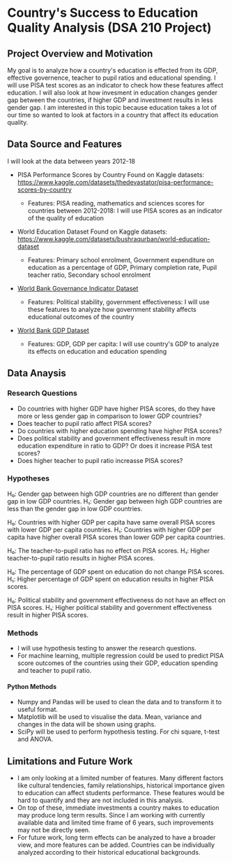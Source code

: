 # Country's Success to Education Quality Analysis (DSA 210 Project)

## Project Overview and Motivation
My goal is to analyze how a country's education is effected from its GDP, effective governence, teacher to pupil ratios and educational spending. I will use PISA test scores as an indicator to check how these features affect education. I will also look at how invesment in education changes gender gap between the countries, if higher GDP and investment results in less gender gap. I am interested in this topic because education takes a lot of our time so wanted to look at factors in a country that affect its education quality.


## Data Source and Features 

I will look at the data between years 2012-18
- PISA Performance Scores by Country
Found on Kaggle datasets: https://www.kaggle.com/datasets/thedevastator/pisa-performance-scores-by-country
  * Features: PISA reading, mathematics and sciences scores for countries between 2012-2018: I will use PISA scores as an indicator of the quality of education

- World Education Dataset
Found on Kaggle datasets: https://www.kaggle.com/datasets/bushraqurban/world-education-dataset
  * Features: Primary school enrolment, Government expenditure on education as a percentage of GDP, Primary completion rate, Pupil teacher ratio, Secondary school enrolment

- [World Bank Governance Indicator Dataset](https://www.worldbank.org/en/publication/worldwide-governance-indicators/interactive-data-access)
  * Features: Political stability, government effectiveness: I will use these features to analyze how government stability affects educational outcomes of the country

- [World Bank GDP Dataset](https://data.worldbank.org/indicator/NY.GDP.PCAP.CD)
  * Features: GDP, GDP per capita: I will use country's GDP to analyze its effects on education and education spending

## Data Anaysis
### Research Questions
- Do countries with higher GDP have higher PISA scores, do they have more or less gender gap in comparison to lower GDP countries?
- Does teacher to pupil ratio affect PISA scores?
- Do countries with higher education spending have higher PISA scores?
- Does political stability and government effectiveness result in more education expenditure in ratio to GDP? Or does it increase PISA test scores?
- Does higher teacher to pupil ratio increasse PISA scores?

### Hypotheses 
H₀: Gender gap between high GDP countries are no different than gender gap in low GDP countries. 
H₁: Gender gap between high GDP countries are less than the gender gap in low GDP countries. 

H₀: Countries with higher GDP per capita have same overall PISA scores with lower GDP per capita countries.
H₁: Countries with higher GDP per capita have higher overall PISA scores than lower GDP per capita countries.

H₀: The teacher-to-pupil ratio has no effect on PISA scores.
H₁: Higher teacher-to-pupil ratio results in higher PISA scores.

H₀: The percentage of GDP spent on education do not change PISA scores.
H₁: Higher percentage of GDP spent on education results in higher PISA scores.

H₀: Political stability and government effectiveness do not have an effect on PISA scores.
H₁: Higher political stability and government effectiveness result in higher PISA scores.


### Methods 
- I will use hypothesis testing to answer the research questions.
- For machine learning, multiple regression could be used to predict PISA score outcomes of the countries using their GDP, education spending and teacher to pupil ratio. 

#### Python Methods
- Numpy and Pandas will be used to clean the data and to transform it to useful format.
- Matplotlib will be used to visualise the data. Mean, variance and changes in the data will be shown using graphs.
- SciPy will be used to perform hypothesis testing. For chi square, t-test and ANOVA. 

## Limitations and Future Work

- I am only looking at a limited number of features. Many different factors like cultural tendencies, family relationships, historical importance given to education can affect students performance. These features would be hard to quantify and they are not included in this analysis.
- On top of these, immediate investments a country makes to education may produce long term results. Since I am working with currently available data and limited time frame of 6 years, such improvements may not be directly seen.
- For future work, long term effects can be analyzed to have a broader view, and more features can be added. Countries can be individually analyzed according to their historical educational backgrounds.




